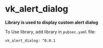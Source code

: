 # vk_alert_dialog

**Library is used to display custom alert dialog**

To Use library, add library in `pubsec.yaml` file:
```
vk_alert_dialog: ^0.0.1
```
